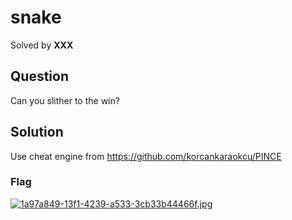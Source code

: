 # snake
Solved by **XXX**

## Question
Can you slither to the win?


## Solution
Use cheat engine from https://github.com/korcankaraokcu/PINCE


### Flag
[![1a97a849-13f1-4239-a533-3cb33b44466f.jpg](https://i.postimg.cc/6QhL6vvH/1a97a849-13f1-4239-a533-3cb33b44466f.jpg)](https://postimg.cc/jWLJZCvN)
